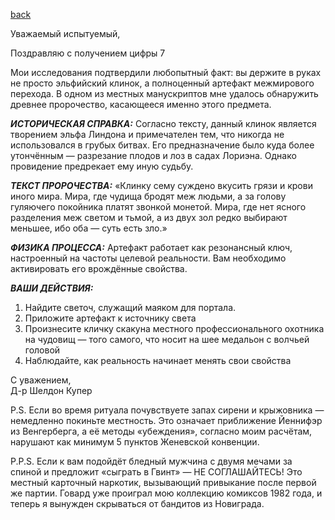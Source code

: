 [back](README.md)

Уважаемый испытуемый,

Поздравляю с получением цифры 7

Мои исследования подтвердили любопытный факт: вы держите в руках не просто эльфийский клинок, а полноценный артефакт межмирового перехода. В одном из местных манускриптов мне удалось обнаружить древнее пророчество, касающееся именно этого предмета.

***ИСТОРИЧЕСКАЯ СПРАВКА:***
Согласно тексту, данный клинок является творением эльфа Линдона и примечателен тем, что никогда не использовался в грубых битвах. Его предназначение было куда более утончённым — разрезание плодов и лоз в садах Лориэна. Однако провидение предрекает ему иную судьбу.

***ТЕКСТ ПРОРОЧЕСТВА:***
«Клинку сему суждено вкусить грязи и крови иного мира. Мира, где чудища бродят меж людьми, а за голову гуляючего покойника платят звонкой монетой. Мира, где нет ясного разделения меж светом и тьмой, а из двух зол редко выбирают меньшее, ибо оба — суть есть зло.»

***ФИЗИКА ПРОЦЕССА:***
Артефакт работает как резонансный ключ, настроенный на частоты целевой реальности. Вам необходимо активировать его врождённые свойства.

***ВАШИ ДЕЙСТВИЯ:***
1. Найдите светоч, служащий маяком для портала.
2. Приложите артефакт к источнику света
3. Произнесите кличку скакуна местного профессионального охотника на чудовищ — того самого, что носит на шее медальон с волчьей головой
4. Наблюдайте, как реальность начинает менять свои свойства

С уважением,  
Д-р Шелдон Купер

P.S. Если во время ритуала почувствуете запах сирени и крыжовника — немедленно покиньте местность. Это означает приближение Йеннифэр из Венгерберга, а её методы «убеждения», согласно моим расчётам, нарушают как минимум 5 пунктов Женевской конвенции.

P.P.S. Если к вам подойдёт бледный мужчина с двумя мечами за спиной и предложит «сыграть в Гвинт» — НЕ СОГЛАШАЙТЕСЬ! Это местный карточный наркотик, вызывающий привыкание после первой же партии. Говард уже проиграл мою коллекцию комиксов 1982 года, и теперь я вынужден скрываться от бандитов из Новиграда.